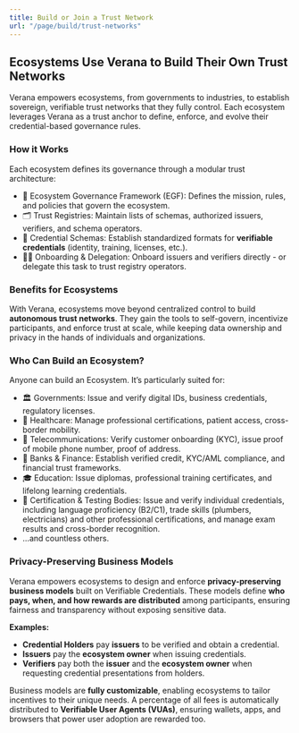 ```yaml
---
title: Build or Join a Trust Network
url: "/page/build/trust-networks"
---
```


## Ecosystems Use Verana to Build Their Own Trust Networks

Verana empowers ecosystems, from governments to industries, to establish sovereign, verifiable trust networks that they fully control. Each ecosystem leverages Verana as a trust anchor to define, enforce, and evolve their credential-based governance rules.

### How it Works

Each ecosystem defines its governance through a modular trust architecture:

- 📜 Ecosystem Governance Framework (EGF): Defines the mission, rules, and policies that govern the ecosystem.
- 🗂️ Trust Registries: Maintain lists of schemas, authorized issuers, verifiers, and schema operators.
- 📑 Credential Schemas: Establish standardized formats for **verifiable credentials** (identity, training, licenses, etc.).
- 🧑‍⚖️ Onboarding & Delegation: Onboard issuers and verifiers directly - or delegate this task to trust registry operators.

### Benefits for Ecosystems

With Verana, ecosystems move beyond centralized control to build **autonomous trust networks**. They gain the tools to self-govern, incentivize participants, and enforce trust at scale, while keeping data ownership and privacy in the hands of individuals and organizations.

### Who Can Build an Ecosystem?

Anyone can build an Ecosystem. It’s particularly suited for:

- 🏛️ Governments: Issue and verify digital IDs, business credentials, regulatory licenses.
- 🏥 Healthcare: Manage professional certifications, patient access, cross-border mobility.
- 📡 Telecommunications: Verify customer onboarding (KYC), issue proof of mobile phone number, proof of address.
- 🏦 Banks & Finance: Establish verified credit, KYC/AML compliance, and financial trust frameworks.
- 🎓 Education: Issue diplomas, professional training certificates, and lifelong learning credentials.
- 🏅 Certification & Testing Bodies: Issue and verify individual credentials, including language proficiency (B2/C1), trade skills (plumbers, electricians) and other professional certifications, and manage exam results and cross-border recognition.
- …and countless others.

### Privacy-Preserving Business Models

Verana empowers ecosystems to design and enforce **privacy-preserving business models** built on Verifiable Credentials. These models define **who pays, when, and how rewards are distributed** among participants, ensuring fairness and transparency without exposing sensitive data.

**Examples:**

- **Credential Holders** pay **issuers** to be verified and obtain a credential.  
- **Issuers** pay the **ecosystem owner** when issuing credentials.  
- **Verifiers** pay both the **issuer** and the **ecosystem owner** when requesting credential presentations from holders.  

Business models are **fully customizable**, enabling ecosystems to tailor incentives to their unique needs. A percentage of all fees is automatically distributed to **Verifiable User Agents (VUAs)**, ensuring wallets, apps, and browsers that power user adoption are rewarded too.  
